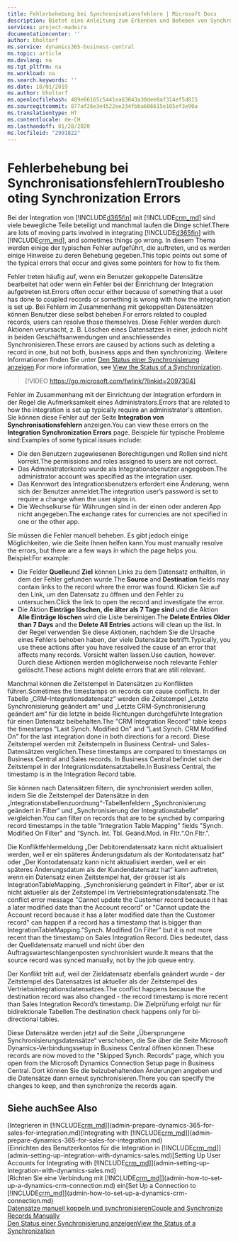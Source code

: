 ```yaml
---
title: Fehlerbehebung bei Synchronisationsfehlern | Microsoft Docs
description: Bietet eine Anleitung zum Erkennen und Beheben von Synchronisationsfehlern.
services: project-madeira
documentationcenter: ''
author: bholtorf
ms.service: dynamics365-business-central
ms.topic: article
ms.devlang: na
ms.tgt_pltfrm: na
ms.workload: na
ms.search.keywords: ''
ms.date: 10/01/2019
ms.author: bholtorf
ms.openlocfilehash: 489e66165c5441ea63043a30dee8af314ef5d815
ms.sourcegitcommit: 877af26e3e4522ee234fbba606615e105ef3e90a
ms.translationtype: HT
ms.contentlocale: de-CH
ms.lasthandoff: 01/28/2020
ms.locfileid: "2991822"
---
```

# <a name="troubleshooting-synchronization-errors"></a><span data-ttu-id="9217f-103">Fehlerbehebung bei Synchronisationsfehlern</span><span class="sxs-lookup"><span data-stu-id="9217f-103">Troubleshooting Synchronization Errors</span></span>
<span data-ttu-id="9217f-104">Bei der Integration von [!INCLUDE[d365fin](includes/d365fin_md.md)] mit [!INCLUDE[crm_md](includes/crm_md.md)] sind viele bewegliche Teile beteiligt und manchmal laufen die Dinge schief.</span><span class="sxs-lookup"><span data-stu-id="9217f-104">There are lots of moving parts involved in integrating [!INCLUDE[d365fin](includes/d365fin_md.md)] with [!INCLUDE[crm_md](includes/crm_md.md)], and sometimes things go wrong.</span></span> <span data-ttu-id="9217f-105">In diesem Thema werden einige der typischen Fehler aufgeführt, die auftreten, und es werden einige Hinweise zu deren Behebung gegeben.</span><span class="sxs-lookup"><span data-stu-id="9217f-105">This topic points out some of the typical errors that occur and gives some pointers for how to fix them.</span></span>

<span data-ttu-id="9217f-106">Fehler treten häufig auf, wenn ein Benutzer gekoppelte Datensätze bearbeitet hat oder wenn ein Fehler bei der Einrichtung der Integration aufgetreten ist.</span><span class="sxs-lookup"><span data-stu-id="9217f-106">Errors often occur either because of something that a user has done to coupled records or something is wrong with how the integration is set up.</span></span> <span data-ttu-id="9217f-107">Bei Fehlern im Zusammenhang mit gekoppelten Datensätzen können Benutzer diese selbst beheben.</span><span class="sxs-lookup"><span data-stu-id="9217f-107">For errors related to coupled records, users can resolve those themselves.</span></span> <span data-ttu-id="9217f-108">Diese Fehler werden durch Aktionen verursacht, z. B. Löschen eines Datensatzes in einer, jedoch nicht in beiden Geschäftsanwendungen und anschliessendes Synchronisieren.</span><span class="sxs-lookup"><span data-stu-id="9217f-108">These errors are caused by actions such as deleting a record in one, but not both, business apps and then synchronizing.</span></span> <span data-ttu-id="9217f-109">Weitere Informationen finden Sie unter [Den Status einer Synchronisierung anzeigen](admin-how-to-view-synchronization-status.md).</span><span class="sxs-lookup"><span data-stu-id="9217f-109">For more information, see [View the Status of a Synchronization](admin-how-to-view-synchronization-status.md).</span></span>

> [!VIDEO https://go.microsoft.com/fwlink/?linkid=2097304]

<span data-ttu-id="9217f-110">Fehler im Zusammenhang mit der Einrichtung der Integration erfordern in der Regel die Aufmerksamkeit eines Administrators.</span><span class="sxs-lookup"><span data-stu-id="9217f-110">Errors that are related to how the integration is set up typically require an administrator's attention.</span></span> <span data-ttu-id="9217f-111">Sie können diese Fehler auf der Seite **Integration von Synchronisationsfehlern** anzeigen.</span><span class="sxs-lookup"><span data-stu-id="9217f-111">You can view these errors on the **Integration Synchronization Errors** page.</span></span> <span data-ttu-id="9217f-112">Beispiele für typische Probleme sind:</span><span class="sxs-lookup"><span data-stu-id="9217f-112">Examples of some typical issues include:</span></span>  
  
* <span data-ttu-id="9217f-113">Die den Benutzern zugewiesenen Berechtigungen und Rollen sind nicht korrekt.</span><span class="sxs-lookup"><span data-stu-id="9217f-113">The permissions and roles assigned to users are not correct.</span></span>  
* <span data-ttu-id="9217f-114">Das Administratorkonto wurde als Integrationsbenutzer angegeben.</span><span class="sxs-lookup"><span data-stu-id="9217f-114">The administrator account was specified as the integration user.</span></span>  
* <span data-ttu-id="9217f-115">Das Kennwort des Integrationsbenutzers erfordert eine Änderung, wenn sich der Benutzer anmeldet.</span><span class="sxs-lookup"><span data-stu-id="9217f-115">The integration user’s password is set to require a change when the user signs in.</span></span>  
* <span data-ttu-id="9217f-116">Die Wechselkurse für Währungen sind in der einen oder anderen App nicht angegeben.</span><span class="sxs-lookup"><span data-stu-id="9217f-116">The exchange rates for currencies are not specified in one or the other app.</span></span>  
  
<span data-ttu-id="9217f-117">Sie müssen die Fehler manuell beheben. Es gibt jedoch einige Möglichkeiten, wie die Seite Ihnen helfen kann.</span><span class="sxs-lookup"><span data-stu-id="9217f-117">You must manually resolve the errors, but there are a few ways in which the page helps you.</span></span> <span data-ttu-id="9217f-118">Beispiel:</span><span class="sxs-lookup"><span data-stu-id="9217f-118">For example:</span></span>  

* <span data-ttu-id="9217f-119">Die Felder **Quelle**und **Ziel** können Links zu dem Datensatz enthalten, in dem der Fehler gefunden wurde.</span><span class="sxs-lookup"><span data-stu-id="9217f-119">The **Source** and **Destination** fields may contain links to the record where the error was found.</span></span> <span data-ttu-id="9217f-120">Klicken Sie auf den Link, um den Datensatz zu öffnen und den Fehler zu untersuchen.</span><span class="sxs-lookup"><span data-stu-id="9217f-120">Click the link to open the record and investigate the error.</span></span>  
* <span data-ttu-id="9217f-121">Die Aktion **Einträge löschen, die älter als 7 Tage sind** und die Aktion **Alle Einträge löschen** wird die Liste bereinigen.</span><span class="sxs-lookup"><span data-stu-id="9217f-121">The **Delete Entries Older than 7 Days** and the **Delete All Entries** actions will clean up the list.</span></span> <span data-ttu-id="9217f-122">In der Regel verwenden Sie diese Aktionen, nachdem Sie die Ursache eines Fehlers behoben haben, der viele Datensätze betrifft.</span><span class="sxs-lookup"><span data-stu-id="9217f-122">Typically, you use these actions after you have resolved the cause of an error that affects many records.</span></span> <span data-ttu-id="9217f-123">Vorsicht walten lassen.</span><span class="sxs-lookup"><span data-stu-id="9217f-123">Use caution, however.</span></span> <span data-ttu-id="9217f-124">Durch diese Aktionen werden möglicherweise noch relevante Fehler gelöscht.</span><span class="sxs-lookup"><span data-stu-id="9217f-124">These actions might delete errors that are still relevant.</span></span>

<span data-ttu-id="9217f-125">Manchmal können die Zeitstempel in Datensätzen zu Konflikten führen.</span><span class="sxs-lookup"><span data-stu-id="9217f-125">Sometimes the timestamps on records can cause conflicts.</span></span> <span data-ttu-id="9217f-126">In der Tabelle „CRM-Integrationsdatensatz“ werden die Zeitstempel „Letzte Synchronisierung geändert am“ und „Letzte CRM-Synchronisierung geändert am“ für die letzte in beide Richtungen durchgeführte Integration für einen Datensatz beibehalten.</span><span class="sxs-lookup"><span data-stu-id="9217f-126">The "CRM Integration Record" table keeps the timestamps "Last Synch. Modified On" and "Last Synch. CRM Modified On" for the last integration done in both directions for a record.</span></span> <span data-ttu-id="9217f-127">Diese Zeitstempel werden mit Zeitstempeln in Business Central- und Sales-Datensätzen verglichen.</span><span class="sxs-lookup"><span data-stu-id="9217f-127">These timestamps are compared to timestamps on Business Central and Sales records.</span></span> <span data-ttu-id="9217f-128">In Business Central befindet sich der Zeitstempel in der Integrationsdatensatztabelle.</span><span class="sxs-lookup"><span data-stu-id="9217f-128">In Business Central, the timestamp is in the Integration Record table.</span></span>

<span data-ttu-id="9217f-129">Sie können nach Datensätzen filtern, die synchronisiert werden sollen, indem Sie die Zeitstempel der Datensätze in den „Integrationstabellenzuordnung“-Tabellenfeldern „Synchronisierung geändert in Filter“ und „Synchronisierung der Integrationstabelle“ vergleichen.</span><span class="sxs-lookup"><span data-stu-id="9217f-129">You can filter on records that are to be synched by comparing record timestamps in the table "Integration Table Mapping" fields "Synch. Modified On Filter" and “Synch. Int. Tbl.</span></span> <span data-ttu-id="9217f-130">Geänd.</span><span class="sxs-lookup"><span data-stu-id="9217f-130">Mod.</span></span> <span data-ttu-id="9217f-131">In Fltr.“.</span><span class="sxs-lookup"><span data-stu-id="9217f-131">On Fltr.”.</span></span>

<span data-ttu-id="9217f-132">Die Konfliktfehlermeldung „Der Debitorendatensatz kann nicht aktualisiert werden, weil er ein späteres Änderungsdatum als der Kontodatensatz hat“ oder „Der Kontodatensatz kann nicht aktualisiert werden, weil er ein späteres Änderungsdatum als der Kundendatensatz hat“ kann auftreten, wenn ein Datensatz einen Zeitstempel hat, der grösser ist als IntegrationTableMapping. „Synchronisierung geändert in Filter“, aber er ist nicht aktueller als der Zeitstempel im Vertriebsintegrationsdatensatz.</span><span class="sxs-lookup"><span data-stu-id="9217f-132">The conflict error message "Cannot update the Customer record because it has a later modified date than the Account record" or "Cannot update the Account record because it has a later modified date than the Customer record" can happen if a record has a timestamp that is bigger than IntegrationTableMapping."Synch. Modified On Filter" but it is not more recent than the timestamp on Sales Integration Record.</span></span> <span data-ttu-id="9217f-133">Dies bedeutet, dass der Quelldatensatz manuell und nicht über den Auftragswarteschlangenposten synchronisiert wurde.</span><span class="sxs-lookup"><span data-stu-id="9217f-133">It means that the source record was synced manually, not by the job queue entry.</span></span> 

<span data-ttu-id="9217f-134">Der Konflikt tritt auf, weil der Zieldatensatz ebenfalls geändert wurde – der Zeitstempel des Datensatzes ist aktueller als der Zeitstempel des Vertriebsintegrationsdatensatzes.</span><span class="sxs-lookup"><span data-stu-id="9217f-134">The conflict happens because the destination record was also changed  - the record timestamp is more recent than Sales Integration Record’s timestamp.</span></span> <span data-ttu-id="9217f-135">Die Zielprüfung erfolgt nur für bidirektionale Tabellen.</span><span class="sxs-lookup"><span data-stu-id="9217f-135">The destination check happens only for bi-directional tables.</span></span> 

<span data-ttu-id="9217f-136">Diese Datensätze werden jetzt auf die Seite „Übersprungene Synchronisierungsdatensätze“ verschoben, die Sie über die Seite Microsoft Dynamics-Verbindungssetup in Business Central öffnen können.</span><span class="sxs-lookup"><span data-stu-id="9217f-136">These records are now moved to the "Skipped Synch. Records" page, which you open from the Microsoft Dynamics Connection Setup page in Business Central.</span></span> <span data-ttu-id="9217f-137">Dort können Sie die beizubehaltenden Änderungen angeben und die Datensätze dann erneut synchronisieren.</span><span class="sxs-lookup"><span data-stu-id="9217f-137">There you can specify the changes to keep, and then synchronize the records again.</span></span>

## <a name="see-also"></a><span data-ttu-id="9217f-138">Siehe auch</span><span class="sxs-lookup"><span data-stu-id="9217f-138">See Also</span></span>
<span data-ttu-id="9217f-139">[Integrieren in [!INCLUDE[crm_md](includes/crm_md.md)]](admin-prepare-dynamics-365-for-sales-for-integration.md)</span><span class="sxs-lookup"><span data-stu-id="9217f-139">[Integrating with [!INCLUDE[crm_md](includes/crm_md.md)]](admin-prepare-dynamics-365-for-sales-for-integration.md)</span></span>  
<span data-ttu-id="9217f-140">[Einrichten des Benutzerkontos für die Integration in [!INCLUDE[crm_md](includes/crm_md.md)]](admin-setting-up-integration-with-dynamics-sales.md)</span><span class="sxs-lookup"><span data-stu-id="9217f-140">[Setting Up User Accounts for Integrating with [!INCLUDE[crm_md](includes/crm_md.md)]](admin-setting-up-integration-with-dynamics-sales.md)</span></span>  
<span data-ttu-id="9217f-141">[Richten Sie eine Verbindung mit [!INCLUDE[crm_md](includes/crm_md.md)]](admin-how-to-set-up-a-dynamics-crm-connection.md) ein</span><span class="sxs-lookup"><span data-stu-id="9217f-141">[Set Up a Connection to [!INCLUDE[crm_md](includes/crm_md.md)]](admin-how-to-set-up-a-dynamics-crm-connection.md)</span></span>  
[<span data-ttu-id="9217f-142">Datensätze manuell koppeln und synchronisieren</span><span class="sxs-lookup"><span data-stu-id="9217f-142">Couple and Synchronize Records Manually</span></span>](admin-how-to-couple-and-synchronize-records-manually.md)  
[<span data-ttu-id="9217f-143">Den Status einer Synchronisierung anzeigen</span><span class="sxs-lookup"><span data-stu-id="9217f-143">View the Status of a Synchronization</span></span>](admin-how-to-view-synchronization-status.md)  
